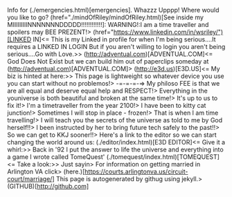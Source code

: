 Info for (./emergencies.html)[emergencies].
Whazzz Upppp!
Where would you like to go?
(href="./mindOfRiley/mindOfRiley.html)[See inside my MIIIIIIIIINNNNNNNDDDDD!!!!!!!!!!!!]: WARNING!:I am a time traveller and spoilers may BEE PREZENT!>
(href="https://www.linkedin.com/in/wsriley/")[LINKED IN]<= This is my Linked in profile for when I'm being serious....It requires a LINKED IN LOGIN But if you aren't willing to login you aren't being serious....Go with Love.>>
(http://adventual.com)[ADVENTUAL.COM]<= God Does Not Exist but we can build him out of paperclips someday at (http://adventual.com)[ADVENTUAL.COM]</a>>
(http://e3d.us)[E3D.US]<= My biz is hinted at here:>>
This page is lightweight so whatever device you use you can start without no problemos!>
-=-=-=-=>
My philoso FEE is that we are all equal and deserve equal help and RESPECT!>
Everything in the youniverse is both beautiful and broken at the same time!>
It's up to us to fix it!>
I'm a timetraveller from the year 2100!>
I have been to kitty cat junction!>
Sometimes I will stop in place - frozen!>
That is when I am time travelling!>
I will teach you the secrets of the universe as told to me by God herself!!>
I been instructed by her to bring future tech safely to the past!!>
So we can get to KKJ sooner!!>
Here's a link to the editor so we can start changing the world around us:
(./editor/index.html)[E3D EDITOR]<= Give it a whirl:>>
Back in '92 I put the answer to life the universe and everything into a game I wrote called TomeQuest'
(./tomequest/index.html)[TOMEQUEST]<= Take a look:>>
Just sayin>
For information on getting married in Arlington VA click>
(here.)[https://courts.arlingtonva.us/circuit-court/marriage/]
This page is autogenerated by githug using jekyll.>
(GITHUB)[http://github.com]